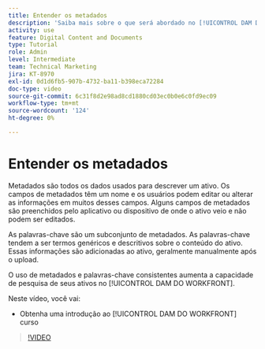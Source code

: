```yaml
---
title: Entender os metadados
description: 'Saiba mais sobre o que será abordado no [!UICONTROL DAM DO WORKFRONT] Administrador, Parte 2: Curso de metadados e palavras-chave.'
activity: use
feature: Digital Content and Documents
type: Tutorial
role: Admin
level: Intermediate
team: Technical Marketing
jira: KT-8970
exl-id: 0d1d6fb5-907b-4732-ba11-b398eca72284
doc-type: video
source-git-commit: 6c31f8d2e98ad8cd1880cd03ec0b0e6c0fd9ec09
workflow-type: tm+mt
source-wordcount: '124'
ht-degree: 0%

---
```


# Entender os metadados

Metadados são todos os dados usados para descrever um ativo. Os campos de metadados têm um nome e os usuários podem editar ou alterar as informações em muitos desses campos. Alguns campos de metadados são preenchidos pelo aplicativo ou dispositivo de onde o ativo veio e não podem ser editados.

As palavras-chave são um subconjunto de metadados. As palavras-chave tendem a ser termos genéricos e descritivos sobre o conteúdo do ativo. Essas informações são adicionadas ao ativo, geralmente manualmente após o upload.

O uso de metadados e palavras-chave consistentes aumenta a capacidade de pesquisa de seus ativos no [!UICONTROL DAM DO WORKFRONT].

Neste vídeo, você vai:

* Obtenha uma introdução ao [!UICONTROL DAM DO WORKFRONT] curso

>[!VIDEO](https://video.tv.adobe.com/v/335233/?quality=12&learn=on)
